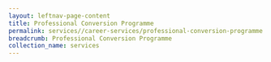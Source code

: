 ```yaml
---
layout: leftnav-page-content
title: Professional Conversion Programme
permalink: services//career-services/professional-conversion-programme
breadcrumb: Professional Conversion Programme
collection_name: services
---
```

